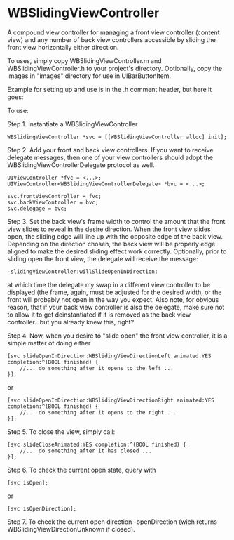 WBSlidingViewController
=======================

A compound view controller for managing a front view controller (content view) and any number of back view controllers accessible by sliding the front view horizontally either direction.

To uses, simply copy WBSlidingViewController.m and WBSlidingViewController.h to your project's directory. Optionally, copy the images in "images" directory for use in UIBarButtonItem.

Example for setting up and use is in the .h comment header, but here it goes:

To use:

Step 1. Instantiate a WBSlidingViewController

	WBSlidingViewController *svc = [[WBSlidingViewController alloc] init];


Step 2. Add your front and back view controllers. If you want to receive delegate messages, then one of your
view controllers should adopt the WBSlidingViewControllerDelegate protocol as well.

	UIViewController *fvc = <...>;
	UIViewController<WBSlidingViewControllerDelegate> *bvc = <...>;

	svc.frontViewController = fvc;
	svc.backViewController = bvc;
	svc.delegage = bvc;

Step 3. Set the back view's frame width to control the amount that the front view slides to reveal in the desire direction.
When the front view slides open, the sliding edge will line up with the opposite edge of the back view. Depending on the
direction chosen, the back view will be properly edge aligned to make the desired sliding effect work correctly. Optionally,
prior to sliding open the front view, the delegate will receive the message:

	-slidingViewController:willSlideOpenInDirection:

at which time the delegate my swap in a different view controller to be displayed (the frame, again, must be adjusted for the
desired width, or the front will probably not open in the way you expect. Also note, for obvious reason, that if your back view controller
is also the delegate, make sure not to allow it to get deinstantiated if it is removed as the back view controller...but you already knew this, right?

Step 4. Now, when you desire to "slide open" the front view controller, it is a simple matter of doing either

	[svc slideOpenInDirection:WBSlidingViewDirectionLeft animated:YES completion:^(BOOL finished) {
		//... do something after it opens to the left ...
	}];

or

	[svc slideOpenInDirection:WBSlidingViewDirectionRight animated:YES completion:^(BOOL finished) {
		//... do something after it opens to the right ...
	}];

Step 5. To close the view, simply call:

	[svc slideCloseAnimated:YES completion:^(BOOL finished) {
		//... do something after it has closed ...
	}];

Step 6. To check the current open state, query with

	[svc isOpen];
	
or 

	[svc isOpenDirection];

Step 7. To check the current open direction -openDirection (wich returns WBSlidingViewDirectionUnknown if closed). 
